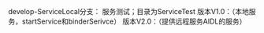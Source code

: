 develop-ServiceLocal分支： 服务测试；目录为ServiceTest
版本V1.0：（本地服务，startService和binderSerivce）
版本V2.0：（提供远程服务AIDL的服务）